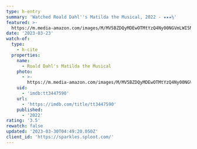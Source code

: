 ```yaml
---
type: h-entry
summary: 'Watched Roald Dahl''s Matilda the Musical, 2022 - ★★★½'
featured: >-
  https://m.media-amazon.com/images/M/MV5BZDQyMDEwOTMtYzQ4Ny00NGVmLWI5NWYtMTQ3ODE2MGNlN2Y4XkEyXkFqcGdeQXVyMTA1OTcyNDQ4._V1_SX300.jpg
date: '2023-03-23'
watch-of:
  type:
    - h-cite
  properties:
    name:
      - Roald Dahl's Matilda the Musical
    photo:
      - >-
        https://m.media-amazon.com/images/M/MV5BZDQyMDEwOTMtYzQ4Ny00NGVmLWI5NWYtMTQ3ODE2MGNlN2Y4XkEyXkFqcGdeQXVyMTA1OTcyNDQ4._V1_SX300.jpg
    uid:
      - 'imdb:tt3447590'
    url:
      - 'https://imdb.com/title/tt3447590'
    published:
      - '2022'
rating: '3.5'
rewatch: false
updated: '2023-03-30T04:49:20.050Z'
client_id: 'https://sparkles.sploot.com/'
---
```


